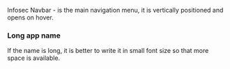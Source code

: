 Infosec Navbar - is the main navigation menu, it is vertically positioned and opens on hover.

<!-- example(navbar-ic-overview) -->

### Long app name

If the name is long, it is better to write it in small font size so that more space is available.

<!-- example(navbar-ic-long-app-name) -->
